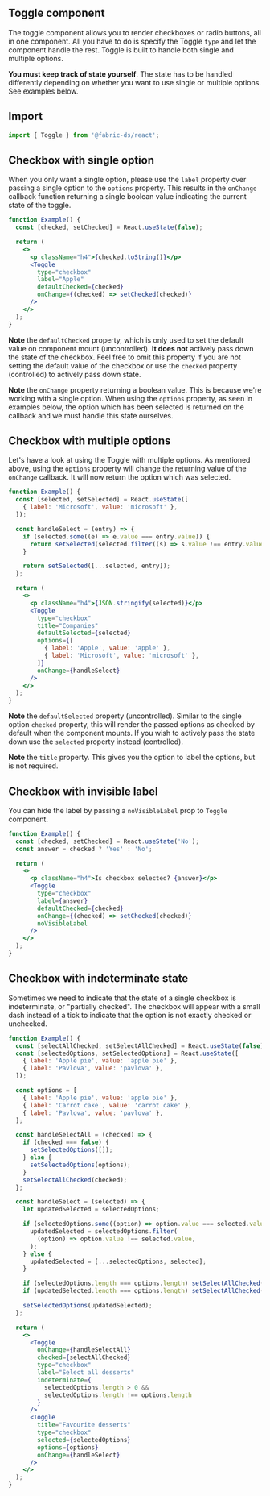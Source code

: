## Toggle component

The toggle component allows you to render checkboxes or radio buttons, all in
one component. All you have to do is specify the Toggle `type` and let the
component handle the rest. Toggle is built to handle both single and multiple
options.

**You must keep track of state yourself**. The state has to be handled
differently depending on whether you want to use single or multiple options. See
examples below.

## Import

```js
import { Toggle } from '@fabric-ds/react';
```

## Checkbox with single option

When you only want a single option, please use the `label` property over passing
a single option to the `options` property. This results in the `onChange`
callback function returning a single boolean value indicating the current state
of the toggle.

```jsx example
function Example() {
  const [checked, setChecked] = React.useState(false);

  return (
    <>
      <p className="h4">{checked.toString()}</p>
      <Toggle
        type="checkbox"
        label="Apple"
        defaultChecked={checked}
        onChange={(checked) => setChecked(checked)}
      />
    </>
  );
}
```

**Note** the `defaultChecked` property, which is only used to set the default
value on component mount (uncontrolled). **It does not** actively pass down the
state of the checkbox. Feel free to omit this property if you are not setting
the default value of the checkbox or use the `checked` property (controlled) to
actively pass down state.

**Note** the `onChange` property returning a boolean value. This is because
we're working with a single option. When using the `options` property, as seen
in examples below, the option which has been selected is returned on the
callback and we must handle this state ourselves.

## Checkbox with multiple options

Let's have a look at using the Toggle with multiple options. As mentioned above,
using the `options` property will change the returning value of the `onChange`
callback. It will now return the option which was selected.

```jsx example
function Example() {
  const [selected, setSelected] = React.useState([
    { label: 'Microsoft', value: 'microsoft' },
  ]);

  const handleSelect = (entry) => {
    if (selected.some((e) => e.value === entry.value)) {
      return setSelected(selected.filter((s) => s.value !== entry.value));
    }

    return setSelected([...selected, entry]);
  };

  return (
    <>
      <p className="h4">{JSON.stringify(selected)}</p>
      <Toggle
        type="checkbox"
        title="Companies"
        defaultSelected={selected}
        options={[
          { label: 'Apple', value: 'apple' },
          { label: 'Microsoft', value: 'microsoft' },
        ]}
        onChange={handleSelect}
      />
    </>
  );
}
```

**Note** the `defaultSelected` property (uncontrolled). Similar to the single
option `checked` property, this will render the passed options as checked by
default when the component mounts. If you wish to actively pass the state down
use the `selected` property instead (controlled).

**Note** the `title` property. This gives you the option to label the options,
but is not required.

## Checkbox with invisible label

You can hide the label by passing a `noVisibleLabel` prop to `Toggle` component.

```jsx example
function Example() {
  const [checked, setChecked] = React.useState('No');
  const answer = checked ? 'Yes' : 'No';

  return (
    <>
      <p className="h4">Is checkbox selected? {answer}</p>
      <Toggle
        type="checkbox"
        label={answer}
        defaultChecked={checked}
        onChange={(checked) => setChecked(checked)}
        noVisibleLabel
      />
    </>
  );
}
```

## Checkbox with indeterminate state

Sometimes we need to indicate that the state of a single checkbox is
indeterminate, or "partially checked". The checkbox will appear with a small
dash instead of a tick to indicate that the option is not exactly checked or
unchecked.

```jsx example
function Example() {
  const [selectAllChecked, setSelectAllChecked] = React.useState(false);
  const [selectedOptions, setSelectedOptions] = React.useState([
    { label: 'Apple pie', value: 'apple pie' },
    { label: 'Pavlova', value: 'pavlova' },
  ]);

  const options = [
    { label: 'Apple pie', value: 'apple pie' },
    { label: 'Carrot cake', value: 'carrot cake' },
    { label: 'Pavlova', value: 'pavlova' },
  ];

  const handleSelectAll = (checked) => {
    if (checked === false) {
      setSelectedOptions([]);
    } else {
      setSelectedOptions(options);
    }
    setSelectAllChecked(checked);
  };

  const handleSelect = (selected) => {
    let updatedSelected = selectedOptions;

    if (selectedOptions.some((option) => option.value === selected.value)) {
      updatedSelected = selectedOptions.filter(
        (option) => option.value !== selected.value,
      );
    } else {
      updatedSelected = [...selectedOptions, selected];
    }

    if (selectedOptions.length === options.length) setSelectAllChecked(false);
    if (updatedSelected.length === options.length) setSelectAllChecked(true);

    setSelectedOptions(updatedSelected);
  };

  return (
    <>
      <Toggle
        onChange={handleSelectAll}
        checked={selectAllChecked}
        type="checkbox"
        label="Select all desserts"
        indeterminate={
          selectedOptions.length > 0 &&
          selectedOptions.length !== options.length
        }
      />
      <Toggle
        title="Favourite desserts"
        type="checkbox"
        selected={selectedOptions}
        options={options}
        onChange={handleSelect}
      />
    </>
  );
}
```
